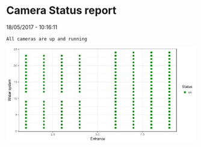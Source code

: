 Camera Status report
================
18/05/2017 - 10:16:11

    All cameras are up and running

![](camreport_files/figure-markdown_github/unnamed-chunk-2-1.png)

